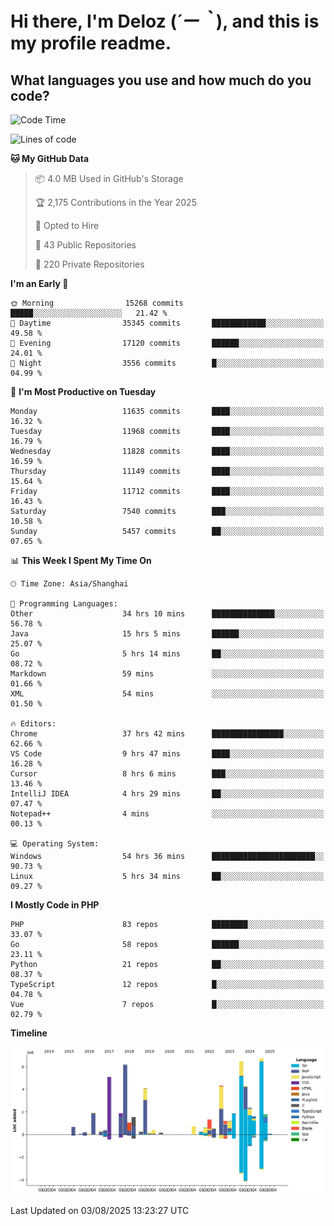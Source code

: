# **Hi there, I'm Deloz (*´ー｀*), and this is my profile readme.**

## **What languages you use and how much do you code?**

<!--START_SECTION:waka-->
![Code Time](http://img.shields.io/badge/Code%20Time-7%2C036%20hrs%2012%20mins-blue)

![Lines of code](https://img.shields.io/badge/From%20Hello%20World%20I%27ve%20Written-59.7%20million%20lines%20of%20code-blue)

**🐱 My GitHub Data** 

> 📦 4.0 MB Used in GitHub's Storage 
 > 
> 🏆 2,175 Contributions in the Year 2025
 > 
> 💼 Opted to Hire
 > 
> 📜 43 Public Repositories 
 > 
> 🔑 220 Private Repositories 
 > 
**I'm an Early 🐤** 

```text
🌞 Morning                15268 commits       █████░░░░░░░░░░░░░░░░░░░░   21.42 % 
🌆 Daytime                35345 commits       ████████████░░░░░░░░░░░░░   49.58 % 
🌃 Evening                17120 commits       ██████░░░░░░░░░░░░░░░░░░░   24.01 % 
🌙 Night                  3556 commits        █░░░░░░░░░░░░░░░░░░░░░░░░   04.99 % 
```
📅 **I'm Most Productive on Tuesday** 

```text
Monday                   11635 commits       ████░░░░░░░░░░░░░░░░░░░░░   16.32 % 
Tuesday                  11968 commits       ████░░░░░░░░░░░░░░░░░░░░░   16.79 % 
Wednesday                11828 commits       ████░░░░░░░░░░░░░░░░░░░░░   16.59 % 
Thursday                 11149 commits       ████░░░░░░░░░░░░░░░░░░░░░   15.64 % 
Friday                   11712 commits       ████░░░░░░░░░░░░░░░░░░░░░   16.43 % 
Saturday                 7540 commits        ███░░░░░░░░░░░░░░░░░░░░░░   10.58 % 
Sunday                   5457 commits        ██░░░░░░░░░░░░░░░░░░░░░░░   07.65 % 
```


📊 **This Week I Spent My Time On** 

```text
🕑︎ Time Zone: Asia/Shanghai

💬 Programming Languages: 
Other                    34 hrs 10 mins      ██████████████░░░░░░░░░░░   56.78 % 
Java                     15 hrs 5 mins       ██████░░░░░░░░░░░░░░░░░░░   25.07 % 
Go                       5 hrs 14 mins       ██░░░░░░░░░░░░░░░░░░░░░░░   08.72 % 
Markdown                 59 mins             ░░░░░░░░░░░░░░░░░░░░░░░░░   01.66 % 
XML                      54 mins             ░░░░░░░░░░░░░░░░░░░░░░░░░   01.50 % 

🔥 Editors: 
Chrome                   37 hrs 42 mins      ████████████████░░░░░░░░░   62.66 % 
VS Code                  9 hrs 47 mins       ████░░░░░░░░░░░░░░░░░░░░░   16.28 % 
Cursor                   8 hrs 6 mins        ███░░░░░░░░░░░░░░░░░░░░░░   13.46 % 
IntelliJ IDEA            4 hrs 29 mins       ██░░░░░░░░░░░░░░░░░░░░░░░   07.47 % 
Notepad++                4 mins              ░░░░░░░░░░░░░░░░░░░░░░░░░   00.13 % 

💻 Operating System: 
Windows                  54 hrs 36 mins      ███████████████████████░░   90.73 % 
Linux                    5 hrs 34 mins       ██░░░░░░░░░░░░░░░░░░░░░░░   09.27 % 
```

**I Mostly Code in PHP** 

```text
PHP                      83 repos            ████████░░░░░░░░░░░░░░░░░   33.07 % 
Go                       58 repos            ██████░░░░░░░░░░░░░░░░░░░   23.11 % 
Python                   21 repos            ██░░░░░░░░░░░░░░░░░░░░░░░   08.37 % 
TypeScript               12 repos            █░░░░░░░░░░░░░░░░░░░░░░░░   04.78 % 
Vue                      7 repos             █░░░░░░░░░░░░░░░░░░░░░░░░   02.79 % 
```



**Timeline**

![Lines of Code chart](https://raw.githubusercontent.com/deloz/deloz/main/assets/bar_graph.png)


 Last Updated on 03/08/2025 13:23:27 UTC
<!--END_SECTION:waka-->
